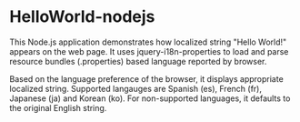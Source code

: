 # HelloWorld-nodejs

This Node.js application demonstrates how localized string "Hello World!" appears on the web page.
It uses jquery-i18n-properties to load and parse resource bundles (.properties) based language reported by browser.

Based on the language preference of the browser, it displays appropriate localized string. Supported langauges are Spanish (es), French (fr), Japanese (ja) and Korean (ko). For non-supported languages, it defaults to the original English string.
